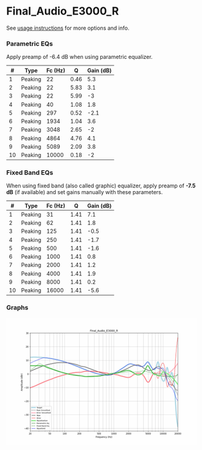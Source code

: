 # Final_Audio_E3000_R
See [usage instructions](https://github.com/jaakkopasanen/AutoEq#usage) for more options and info.

### Parametric EQs
Apply preamp of -6.4 dB when using parametric equalizer.

|   # | Type    |   Fc (Hz) |    Q |   Gain (dB) |
|-----|---------|-----------|------|-------------|
|   1 | Peaking |        22 | 0.46 |         5.3 |
|   2 | Peaking |        22 | 5.83 |         3.1 |
|   3 | Peaking |        22 | 5.99 |        -3   |
|   4 | Peaking |        40 | 1.08 |         1.8 |
|   5 | Peaking |       297 | 0.52 |        -2.1 |
|   6 | Peaking |      1934 | 1.04 |         3.6 |
|   7 | Peaking |      3048 | 2.65 |        -2   |
|   8 | Peaking |      4864 | 4.76 |         4.1 |
|   9 | Peaking |      5089 | 2.09 |         3.8 |
|  10 | Peaking |     10000 | 0.18 |        -2   |

### Fixed Band EQs
When using fixed band (also called graphic) equalizer, apply preamp of **-7.5 dB** (if available) and set gains manually with these parameters.

|   # | Type    |   Fc (Hz) |    Q |   Gain (dB) |
|-----|---------|-----------|------|-------------|
|   1 | Peaking |        31 | 1.41 |         7.1 |
|   2 | Peaking |        62 | 1.41 |         1.8 |
|   3 | Peaking |       125 | 1.41 |        -0.5 |
|   4 | Peaking |       250 | 1.41 |        -1.7 |
|   5 | Peaking |       500 | 1.41 |        -1.6 |
|   6 | Peaking |      1000 | 1.41 |         0.8 |
|   7 | Peaking |      2000 | 1.41 |         1.2 |
|   8 | Peaking |      4000 | 1.41 |         1.9 |
|   9 | Peaking |      8000 | 1.41 |         0.2 |
|  10 | Peaking |     16000 | 1.41 |        -5.6 |

### Graphs
![](./Final_Audio_E3000_R.png)
